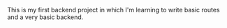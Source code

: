 This is my first backend project in which I'm learning to write basic routes and a very basic backend.
